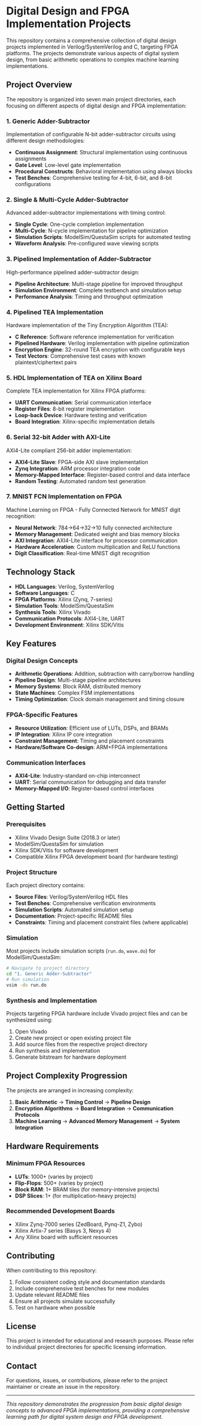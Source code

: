 # Digital Design and FPGA Implementation Projects

This repository contains a comprehensive collection of digital design projects implemented in Verilog/SystemVerilog and C, targeting FPGA platforms. The projects demonstrate various aspects of digital system design, from basic arithmetic operations to complex machine learning implementations.

## Project Overview

The repository is organized into seven main project directories, each focusing on different aspects of digital design and FPGA implementation:

### 1. Generic Adder-Subtractor
Implementation of configurable N-bit adder-subtractor circuits using different design methodologies:
- **Continuous Assignment**: Structural implementation using continuous assignments
- **Gate Level**: Low-level gate implementation
- **Procedural Constructs**: Behavioral implementation using always blocks
- **Test Benches**: Comprehensive testing for 4-bit, 6-bit, and 8-bit configurations

### 2. Single & Multi-Cycle Adder-Subtractor
Advanced adder-subtractor implementations with timing control:
- **Single Cycle**: One-cycle completion implementation
- **Multi-Cycle**: N-cycle implementation for pipeline optimization
- **Simulation Scripts**: ModelSim/QuestaSim scripts for automated testing
- **Waveform Analysis**: Pre-configured wave viewing scripts

### 3. Pipelined Implementation of Adder-Subtractor
High-performance pipelined adder-subtractor design:
- **Pipeline Architecture**: Multi-stage pipeline for improved throughput
- **Simulation Environment**: Complete testbench and simulation setup
- **Performance Analysis**: Timing and throughput optimization

### 4. Pipelined TEA Implementation
Hardware implementation of the Tiny Encryption Algorithm (TEA):
- **C Reference**: Software reference implementation for verification
- **Pipelined Hardware**: Verilog implementation with pipeline optimization
- **Encryption Engine**: 32-round TEA encryption with configurable keys
- **Test Vectors**: Comprehensive test cases with known plaintext/ciphertext pairs

### 5. HDL Implementation of TEA on Xilinx Board
Complete TEA implementation for Xilinx FPGA platforms:
- **UART Communication**: Serial communication interface
- **Register Files**: 8-bit register implementation
- **Loop-back Device**: Hardware testing and verification
- **Board Integration**: Xilinx-specific implementation details

### 6. Serial 32-bit Adder with AXI-Lite
AXI4-Lite compliant 256-bit adder implementation:
- **AXI4-Lite Slave**: FPGA-side AXI slave implementation
- **Zynq Integration**: ARM processor integration code
- **Memory-Mapped Interface**: Register-based control and data interface
- **Random Testing**: Automated random test generation

### 7. MNIST FCN Implementation on FPGA
Machine Learning on FPGA - Fully Connected Network for MNIST digit recognition:
- **Neural Network**: 784→64→32→10 fully connected architecture
- **Memory Management**: Dedicated weight and bias memory blocks
- **AXI Integration**: AXI4-Lite interface for processor communication
- **Hardware Acceleration**: Custom multiplication and ReLU functions
- **Digit Classification**: Real-time MNIST digit recognition

## Technology Stack

- **HDL Languages**: Verilog, SystemVerilog
- **Software Languages**: C
- **FPGA Platforms**: Xilinx (Zynq, 7-series)
- **Simulation Tools**: ModelSim/QuestaSim
- **Synthesis Tools**: Xilinx Vivado
- **Communication Protocols**: AXI4-Lite, UART
- **Development Environment**: Xilinx SDK/Vitis

## Key Features

### Digital Design Concepts
- **Arithmetic Operations**: Addition, subtraction with carry/borrow handling
- **Pipeline Design**: Multi-stage pipeline architectures
- **Memory Systems**: Block RAM, distributed memory
- **State Machines**: Complex FSM implementations
- **Timing Optimization**: Clock domain management and timing closure

### FPGA-Specific Features
- **Resource Utilization**: Efficient use of LUTs, DSPs, and BRAMs
- **IP Integration**: Xilinx IP core integration
- **Constraint Management**: Timing and placement constraints
- **Hardware/Software Co-design**: ARM+FPGA implementations

### Communication Interfaces
- **AXI4-Lite**: Industry-standard on-chip interconnect
- **UART**: Serial communication for debugging and data transfer
- **Memory-Mapped I/O**: Register-based control interfaces

## Getting Started

### Prerequisites
- Xilinx Vivado Design Suite (2018.3 or later)
- ModelSim/QuestaSim for simulation
- Xilinx SDK/Vitis for software development
- Compatible Xilinx FPGA development board (for hardware testing)

### Project Structure
Each project directory contains:
- **Source Files**: Verilog/SystemVerilog HDL files
- **Test Benches**: Comprehensive verification environments
- **Simulation Scripts**: Automated simulation setup
- **Documentation**: Project-specific README files
- **Constraints**: Timing and placement constraint files (where applicable)

### Simulation
Most projects include simulation scripts (`run.do`, `wave.do`) for ModelSim/QuestaSim:
```bash
# Navigate to project directory
cd "1. Generic Adder-Subtractor"
# Run simulation
vsim -do run.do
```

### Synthesis and Implementation
Projects targeting FPGA hardware include Vivado project files and can be synthesized using:
1. Open Vivado
2. Create new project or open existing project file
3. Add source files from the respective project directory
4. Run synthesis and implementation
5. Generate bitstream for hardware deployment

## Project Complexity Progression

The projects are arranged in increasing complexity:

1. **Basic Arithmetic** → **Timing Control** → **Pipeline Design**
2. **Encryption Algorithms** → **Board Integration** → **Communication Protocols**
3. **Machine Learning** → **Advanced Memory Management** → **System Integration**

## Hardware Requirements

### Minimum FPGA Resources
- **LUTs**: 1000+ (varies by project)
- **Flip-Flops**: 500+ (varies by project)
- **Block RAM**: 1+ BRAM tiles (for memory-intensive projects)
- **DSP Slices**: 1+ (for multiplication-heavy projects)

### Recommended Development Boards
- Xilinx Zynq-7000 series (ZedBoard, Pynq-Z1, Zybo)
- Xilinx Artix-7 series (Basys 3, Nexys 4)
- Any Xilinx board with sufficient resources

## Contributing

When contributing to this repository:
1. Follow consistent coding style and documentation standards
2. Include comprehensive test benches for new modules
3. Update relevant README files
4. Ensure all projects simulate successfully
5. Test on hardware when possible

## License

This project is intended for educational and research purposes. Please refer to individual project directories for specific licensing information.

## Contact

For questions, issues, or contributions, please refer to the project maintainer or create an issue in the repository.

---

*This repository demonstrates the progression from basic digital design concepts to advanced FPGA implementations, providing a comprehensive learning path for digital system design and FPGA development.*